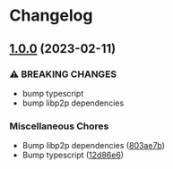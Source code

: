 # Changelog

## [1.0.0](https://github.com/waku-org/js-waku/compare/utils-v0.0.1...utils-v1.0.0) (2023-02-11)


### ⚠ BREAKING CHANGES

* bump typescript
* bump libp2p dependencies

### Miscellaneous Chores

* Bump libp2p dependencies ([803ae7b](https://github.com/waku-org/js-waku/commit/803ae7bd8ed3de665026446c23cde90e7eba9d36))
* Bump typescript ([12d86e6](https://github.com/waku-org/js-waku/commit/12d86e6abcc68e27c39ca86b4f0dc2b68cdd6000))
